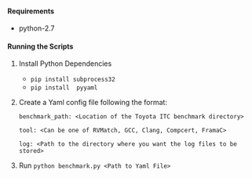 #### Requirements
* python-2.7

#### Running the Scripts

1. Install Python Dependencies
	* `pip install subprocess32`
	* `pip install  pyyaml`

2. Create a Yaml config file following the format:
	```
	benchmark_path: <Location of the Toyota ITC benchmark directory>

	tool: <Can be one of RVMatch, GCC, Clang, Compcert, FramaC>

	log: <Path to the directory where you want the log files to be stored>
	```

3. Run `python benchmark.py <Path to Yaml File>`


